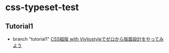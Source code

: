 # css-typeset-test

## Tutorial1
 - branch "tutorial1"
[CSS組版 with Vivliostyleでゼロから版面設計をやってみよう](https://libroworks.co.jp/?p=5709)

